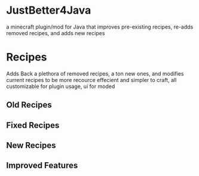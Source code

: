 # JustBetter4Java
a minecraft plugin/mod for Java that improves pre-existing recipes, re-adds removed recipes, and adds new recipes
# Recipes
Adds Back a plethora of removed recipes, a ton new ones, and modifies current recipes to be more recource effecient and simpler to craft, all customizable for plugin usage, ui for moded
## Old Recipes

## Fixed Recipes

## New Recipes

## Improved Features
